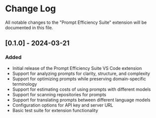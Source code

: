 # Change Log

All notable changes to the "Prompt Efficiency Suite" extension will be documented in this file.

## [0.1.0] - 2024-03-21

### Added

- Initial release of the Prompt Efficiency Suite VS Code extension
- Support for analyzing prompts for clarity, structure, and complexity
- Support for optimizing prompts while preserving domain-specific terminology
- Support for estimating costs of using prompts with different models
- Support for scanning repositories for prompts
- Support for translating prompts between different language models
- Configuration options for API key and server URL
- Basic test suite for extension functionality
